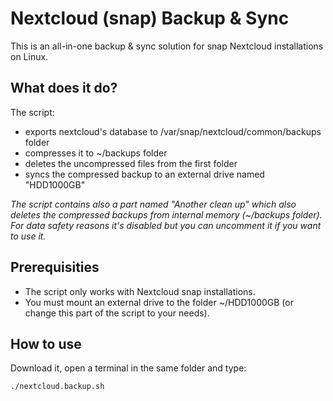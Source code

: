 # Nextcloud (snap) Backup & Sync
This is an all-in-one backup & sync solution for snap Nextcloud installations on Linux.

## What does it do?

The script:

- exports nextcloud's database to /var/snap/nextcloud/common/backups folder
- compresses it to ~/backups folder
- deletes the uncompressed files from the first folder
- syncs the compressed backup to an external drive named "HDD1000GB"

_The script contains also a part named "Another clean up" which also deletes the compressed backups from internal memory (~/backups folder). For data safety reasons it's disabled but you can uncomment it if you want to use it._

## Prerequisities

- The script only works with Nextcloud snap installations.
- You must mount an external drive to the folder ~/HDD1000GB (or change this part of the script to your needs).

## How to use

Download it, open a terminal in the same folder and type:

```
./nextcloud.backup.sh
```
